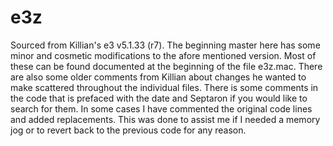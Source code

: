 # e3z
Sourced from Killian's e3 v5.1.33 (r7). The beginning master here has some minor and cosmetic modifications to the afore mentioned version. Most of these can be found documented at the beginning of the file e3z.mac. There are also some older comments from Killian about changes he wanted to make scattered throughout the individual files. There is some comments in the code that is prefaced with the date and Septaron if you would like to search for them. In some cases I have commented the original code lines and added replacements. This was done to assist me if I needed a memory jog or to revert back to the previous code for any reason.
